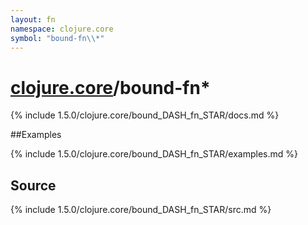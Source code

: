 ```yaml
---
layout: fn
namespace: clojure.core
symbol: "bound-fn\\*"
---
```


# [clojure.core](../)/bound-fn\*

{% include 1.5.0/clojure.core/bound_DASH_fn_STAR/docs.md %}

##Examples

{% include 1.5.0/clojure.core/bound_DASH_fn_STAR/examples.md %}
## Source
{% include 1.5.0/clojure.core/bound_DASH_fn_STAR/src.md %}

